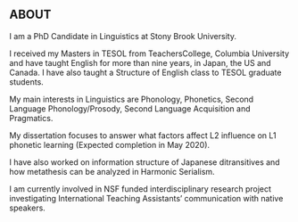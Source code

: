 ## ABOUT

I am a PhD Candidate in Linguistics at Stony Brook University.

I received my Masters in TESOL from TeachersCollege, Columbia University and have taught English for more than nine years, in Japan, the US and Canada. I have also taught a Structure of English class to TESOL graduate students. 

My main interests in Linguistics are Phonology, Phonetics, Second Language Phonology/Prosody, Second Language Acquisition and Pragmatics.

My dissertation focuses to answer what factors affect L2 influence on L1 phonetic learning (Expected completion in May 2020).

I have also worked on information structure of Japanese ditransitives and how metathesis can be analyzed in Harmonic Serialism. 

I am currently involved in NSF funded interdisciplinary research project investigating International Teaching Assistants’ communication with native speakers.
